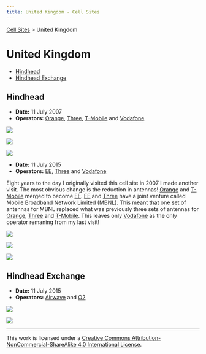 ```yaml
---
title: United Kingdom - Cell Sites
---
```


[Cell Sites](../) > United Kingdom

# United Kingdom

* [Hindhead](#hindhead)
* [Hindhead Exchange](#hindhead-exchange)

## Hindhead

* **Date:** 11 July 2007
* **Operators:** [Orange], [Three], [T-Mobile] and [Vodafone]

![](https://f001.backblazeb2.com/file/CellSites/GB/SRY/20070711-002440.jpg)

![](https://f001.backblazeb2.com/file/CellSites/GB/SRY/20070711-002457.jpg)

![](https://f001.backblazeb2.com/file/CellSites/GB/SRY/20170224-112558.jpg)

* **Date:** 11 July 2015
* **Operators:** [EE](https://en.wikipedia.org/wiki/EE_Limited), [Three] and [Vodafone]

Eight years to the day I originally visited this cell site in 2007 I made another visit. The most obvious change is the
reduction in antennas! [Orange] and [T-Mobile] merged to become [EE]. [EE] and [Three] have a joint venture called
Mobile Broadband Network Limited (MBNL). This meant that one set of antennas for MBNL replaced what was previously
three sets of antennas for [Orange], [Three] and [T-Mobile]. This leaves only [Vodafone] as the only operator remaning
from my last visit!

![](https://f001.backblazeb2.com/file/CellSites/GB/SRY/20150711-091629.jpg)

![](https://f001.backblazeb2.com/file/CellSites/GB/SRY/20150711-091341.jpg)

![](https://f001.backblazeb2.com/file/CellSites/GB/SRY/20150711-091007.jpg)

## Hindhead Exchange

* **Date:** 11 July 2015
* **Operators:**
    [Airwave](https://en.wikipedia.org/wiki/Airwave_Solutions) and [O2](https://en.wikipedia.org/wiki/O2_(UK))

![](https://f001.backblazeb2.com/file/CellSites/GB/SRY/20150711-084604.jpg)

![](https://f001.backblazeb2.com/file/CellSites/GB/SRY/20150711-084850.jpg)

---

This work is licensed under a [Creative Commons Attribution-NonCommercial-ShareAlike 4.0 International License](http://creativecommons.org/licenses/by-nc-sa/4.0/).

[EE]: https://en.wikipedia.org/wiki/EE_Limited
[Three]: https://en.wikipedia.org/wiki/Three_UK
[Orange]: https://en.wikipedia.org/wiki/Orange_(UK)
[T-Mobile]: https://en.wikipedia.org/wiki/T-Mobile_UK
[Vodafone]: https://en.wikipedia.org/wiki/Vodafone_UK
